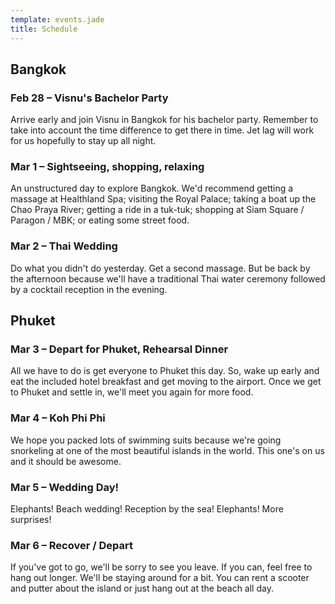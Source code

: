 ```yaml
---
template: events.jade
title: Schedule
---
```


Bangkok
-------

### Feb 28 – Visnu's Bachelor Party

Arrive early and join Visnu in Bangkok for his bachelor party. Remember to take
into account the time difference to get there in time. Jet lag will work for us
hopefully to stay up all night.

### Mar 1 – Sightseeing, shopping, relaxing

An unstructured day to explore Bangkok. We'd recommend getting a massage at
Healthland Spa; visiting the Royal Palace; taking a boat up the Chao Praya
River; getting a ride in a tuk-tuk; shopping at Siam Square / Paragon / MBK; or
eating some street food.

### Mar 2 – Thai Wedding

Do what you didn't do yesterday. Get a second massage. But be back by the
afternoon because we'll have a traditional Thai water ceremony followed by a
cocktail reception in the evening.

Phuket
------

### Mar 3 – Depart for Phuket, Rehearsal Dinner

All we have to do is get everyone to Phuket this day. So, wake up early and eat
the included hotel breakfast and get moving to the airport. Once we get to
Phuket and settle in, we'll meet you again for more food.

### Mar 4 – Koh Phi Phi

We hope you packed lots of swimming suits because we're going snorkeling at one
of the most beautiful islands in the world. This one's on us and it should be
awesome.

### Mar 5 – Wedding Day!

Elephants! Beach wedding! Reception by the sea! Elephants! More surprises!

### Mar 6 – Recover / Depart

If you've got to go, we'll be sorry to see you leave. If you can, feel free to
hang out longer. We'll be staying around for a bit. You can rent a scooter and
putter about the island or just hang out at the beach all day.
